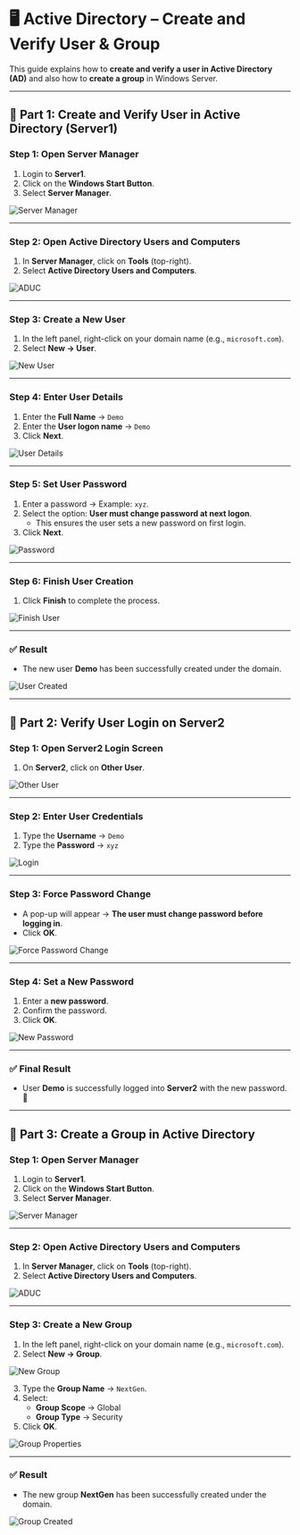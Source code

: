 # 🖥️ Active Directory – Create and Verify User & Group  

This guide explains how to **create and verify a user in Active Directory (AD)** and also how to **create a group** in Windows Server.  

---

## 📌 Part 1: Create and Verify User in Active Directory (Server1)  

### Step 1: Open Server Manager  
1. Login to **Server1**.  
2. Click on the **Windows Start Button**.  
3. Select **Server Manager**.  

![Server Manager](https://github.com/user-attachments/assets/afa33e0b-2de1-4bca-93cc-b4f173cf2eaa)

---

### Step 2: Open Active Directory Users and Computers  
1. In **Server Manager**, click on **Tools** (top-right).  
2. Select **Active Directory Users and Computers**.  

![ADUC](https://github.com/user-attachments/assets/cffbdf61-0e8e-4697-b55e-78b7b89e302c)

---

### Step 3: Create a New User  
1. In the left panel, right-click on your domain name (e.g., `microsoft.com`).  
2. Select **New → User**.  

![New User](https://github.com/user-attachments/assets/b5eab2f5-f2a5-455a-b47a-f98353e92e0f)

---

### Step 4: Enter User Details  
1. Enter the **Full Name** → `Demo`  
2. Enter the **User logon name** → `Demo`  
3. Click **Next**.  

![User Details](https://github.com/user-attachments/assets/ce23dbbc-a4ed-48bc-9849-8f858bc9a54f)

---

### Step 5: Set User Password  
1. Enter a password → Example: `xyz`.  
2. Select the option: **User must change password at next logon**.  
   - This ensures the user sets a new password on first login.  
3. Click **Next**.  

![Password](https://github.com/user-attachments/assets/eb7ca83b-f790-480b-896c-cb84cd4cb309)

---

### Step 6: Finish User Creation  
1. Click **Finish** to complete the process.  

![Finish User](https://github.com/user-attachments/assets/b042c91c-81ee-47ed-a169-77fd3acbe504)

---

### ✅ Result  
- The new user **Demo** has been successfully created under the domain.  

![User Created](https://github.com/user-attachments/assets/0f2523a3-6670-455c-a496-409ee2eec059)

---

## 📌 Part 2: Verify User Login on Server2  

### Step 1: Open Server2 Login Screen  
1. On **Server2**, click on **Other User**.  

![Other User](https://github.com/user-attachments/assets/dd276b07-08e1-4eb9-bd16-cc07d0526d6d)

---

### Step 2: Enter User Credentials  
1. Type the **Username** → `Demo`  
2. Type the **Password** → `xyz`  

![Login](https://github.com/user-attachments/assets/6bcd55aa-fe73-4aee-94d7-8d4c3f0f882c)

---

### Step 3: Force Password Change  
- A pop-up will appear → **The user must change password before logging in**.  
- Click **OK**.  

![Force Password Change](https://github.com/user-attachments/assets/87aacb07-06f8-4af1-b3a8-ca447391121d)

---

### Step 4: Set a New Password  
1. Enter a **new password**.  
2. Confirm the password.  
3. Click **OK**.  

![New Password](https://github.com/user-attachments/assets/8143aff4-cec9-4083-a926-fa86bf07885e)

---

### ✅ Final Result  
- User **Demo** is successfully logged into **Server2** with the new password. 🎉  

---

## 📌 Part 3: Create a Group in Active Directory  

### Step 1: Open Server Manager  
1. Login to **Server1**.  
2. Click on the **Windows Start Button**.  
3. Select **Server Manager**.  

![Server Manager](https://github.com/user-attachments/assets/afa33e0b-2de1-4bca-93cc-b4f173cf2eaa)

---

### Step 2: Open Active Directory Users and Computers  
1. In **Server Manager**, click on **Tools** (top-right).  
2. Select **Active Directory Users and Computers**.  

![ADUC](https://github.com/user-attachments/assets/cffbdf61-0e8e-4697-b55e-78b7b89e302c)

---

### Step 3: Create a New Group  
1. In the left panel, right-click on your domain name (e.g., `microsoft.com`).  
2. Select **New → Group**.  

![New Group](https://github.com/user-attachments/assets/ffc5df73-1a8d-4606-a127-741d4edf9216)

3. Type the **Group Name** → `NextGen`.  
4. Select:  
   - **Group Scope** → Global  
   - **Group Type** → Security  
5. Click **OK**.  

![Group Properties](https://github.com/user-attachments/assets/96c91f7c-29ea-4296-b0ae-822bbcfbcf4a)

---

### ✅ Result  
- The new group **NextGen** has been successfully created under the domain.  

![Group Created](https://github.com/user-attachments/assets/65d52bd9-9fbb-48fe-a345-ff13b06dab60)

